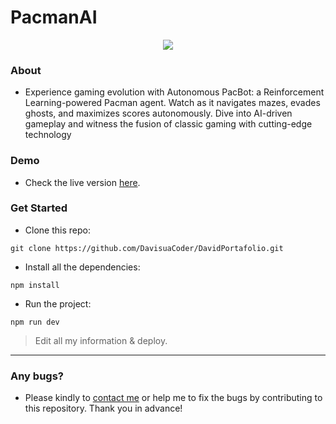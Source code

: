 # PacmanAI
<center><img src="/public/images/icon/android-chrome-512x512.png" align="center"/></center>

### About
- Experience gaming evolution with Autonomous PacBot: a Reinforcement Learning-powered Pacman agent. Watch as it navigates mazes, evades ghosts, and maximizes scores autonomously. Dive into AI-driven gameplay and witness the fusion of classic gaming with cutting-edge technology

### Demo
- Check the live version [here](https://david-alvarez-perales.netlify.app/).

### Get Started

- Clone this repo:
```
git clone https://github.com/DavisuaCoder/DavidPortafolio.git
```

- Install all the dependencies:
```
npm install
```

- Run the project:
```
npm run dev
```

> Edit all my information & deploy.

---

### Any bugs?
- Please kindly to [contact me](https://github.com/DavisuaCoder) or help me to fix the bugs by contributing to this repository. Thank you in advance!
